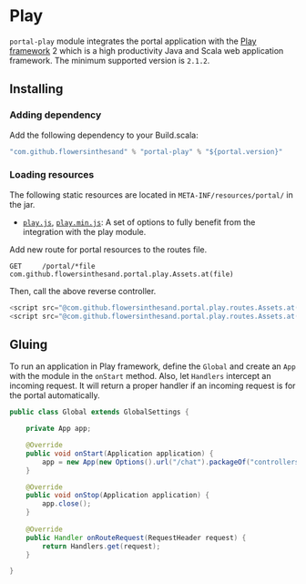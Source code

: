 # Play
`portal-play` module integrates the portal application with the [Play framework](http://www.playframework.org/) 2 which is a high productivity Java and Scala web application framework. The minimum supported version is `2.1.2`. 

## Installing
### Adding dependency
Add the following dependency to your Build.scala:
```scala
"com.github.flowersinthesand" % "portal-play" % "${portal.version}"
```

### Loading resources
The following static resources are located in `META-INF/resources/portal/` in the jar.

* [`play.js`](https://github.com/flowersinthesand/portal-java/blob/master/play/src/main/resources/META-INF/resources/portal/play.js), [`play.min.js`](https://github.com/flowersinthesand/portal-java/blob/master/play/src/main/resources/META-INF/resources/portal/play.min.js): A set of options to fully benefit from the integration with the play module.

Add new route for portal resources to the routes file.

```
GET     /portal/*file               com.github.flowersinthesand.portal.play.Assets.at(file)
```

Then, call the above reverse controller.

```scala
<script src="@com.github.flowersinthesand.portal.play.routes.Assets.at("portal.js")"></script>
<script src="@com.github.flowersinthesand.portal.play.routes.Assets.at("play.js")"></script>
```

## Gluing
To run an application in Play framework, define the `Global` and create an `App` with the module in the `onStart` method. Also, let `Handlers` intercept an incoming request. It will return a proper handler if an incoming request is for the portal automatically.

```java
public class Global extends GlobalSettings {

    private App app;

    @Override
    public void onStart(Application application) {
        app = new App(new Options().url("/chat").packageOf("controllers"), new PlayModule());
    }

    @Override
    public void onStop(Application application) {
        app.close();
    }
    
    @Override
    public Handler onRouteRequest(RequestHeader request) {
        return Handlers.get(request);
    }

}
```
